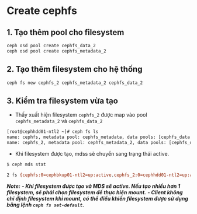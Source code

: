 # Create cephfs
## 1. Tạo thêm pool cho filesystem
```sh
ceph osd pool create cephfs_data_2
ceph osd pool create cephfs_metadata_2
```
## 2. Tạo thêm filesystem cho hệ thống
```sh
ceph fs new cephfs_2 cephfs_metadata_2 cephfs_data_2
```
## 3. Kiểm tra filesystem vừa tạo
- Thấy xuất hiện filesystem `cephfs_2` được map vào pool `cephfs_metadata_2` và `cephfs_data_2`
```sh
[root@cephhdd01-ntl2 ~]# ceph fs ls
name: cephfs, metadata pool: cephfs_metadata, data pools: [cephfs_data ]
name: cephfs_2, metadata pool: cephfs_metadata_2, data pools: [cephfs_data_2 ]
```
- Khi filesystem được tạo, mdss sẽ chuyển sang trạng thái active.
```sh
$ ceph mds stat

2 fs {cephfs:0=cephbkup01-ntl2=up:active,cephfs_2:0=cephhdd01-ntl2=up:active,cephfs_3:0=cephssd01-ntl2=up:stanby}
```
***Note:***
***- Khi filesystem được tạo và MDS sẽ active. Nếu tạo nhiều hơn 1 filesystem, sẽ phải chọn filesystem để thực hiện mount.***
***- Client không chỉ định filesystem khi mount, có thể điều khiển filesystem được sử dụng bằng lệnh `ceph fs set-default`.***
